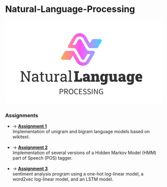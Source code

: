 # Natural-Language-Processing

<p align="center">
  <a href="https://shnaton.huji.ac.il/index.php/NewSyl/67658/2/2024/">
    <img src="https://github.com/neriabd/neriabd/blob/main/logos/Nlp.png" alt="NLP Icon">
  </a>
</p>

### Assignments  
-  → [**Assignment 1**](https://github.com/neriabd/Natural-Language-Processing/tree/main/Assignment%201)
<br>  Implementation of unigram and bigram language models based on wikitext.
<br><br>
-  → [**Assignment 2**](https://github.com/neriabd/Natural-Language-Processing/tree/main/Assignment%202)
<br> Implementation of several versions of a Hidden Markov Model (HMM) part of Speech (POS) tagger.
<br><br>
-  → [**Assignment 3**](https://github.com/neriabd/Natural-Language-Processing/tree/main/Assignment%203)
<br> sentiment analysis program using a one-hot log-linear model, a word2vec log-linear model, and an LSTM model.
<br><br>

